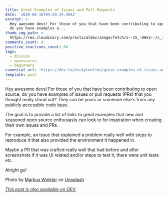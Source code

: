 ```yaml
---
title: Great Examples of Issues and Pull Requests
date: '2020-08-16T04:29:34.484Z'
excerpt: >-
  Hey awesome devs! For those of you that have been contributing to open source,
  do you have examples o...
thumb_img_path: >-
  https://res.cloudinary.com/practicaldev/image/fetch/s--1S_-DHkZ--/c_imagga_scale,f_auto,fl_progressive,h_420,q_auto,w_1000/https://dev-to-uploads.s3.amazonaws.com/i/57cq53ctck05f2swcpgb.jpg
comments_count: 4
positive_reactions_count: 64
tags:
  - discuss
  - opensource
  - beginners
canonical_url: 'https://dev.to/nickytonline/great-examples-of-issues-and-pull-requests-2nne'
template: post
---
```

Hey awesome devs! For those of you that have been contributing to open source, do you have examples of issues or pull requests (PRs) that you thought really stood out? They can be yours or someone else's from any publicly accessible code base.

The goal is to provide a list of links to great examples that new and seasoned open source enthusiasts can look to for inspiration when creating their own issues and PRs.

For example, an issue that explained a problem really well with steps to reproduce it that also provided the environment it happened in.

Maybe a PR that was crafted really well that had before and after screenshots if it was UI related and/or steps to test it, there were unit tests etc.

Alright go!

<span>Photo by <a href="https://unsplash.com/@markuswinkler?utm_source=unsplash&amp;utm_medium=referral&amp;utm_content=creditCopyText">Markus Winkler</a> on <a href="https://unsplash.com/s/photos/open-source?utm_source=unsplash&amp;utm_medium=referral&amp;utm_content=creditCopyText">Unsplash</a></span>

*[This post is also available on DEV.](https://dev.to/nickytonline/great-examples-of-issues-and-pull-requests-2nne)*


<script>
const parent = document.getElementsByTagName('head')[0];
const script = document.createElement('script');
script.type = 'text/javascript';
script.src = 'https://cdnjs.cloudflare.com/ajax/libs/iframe-resizer/4.1.1/iframeResizer.min.js';
script.charset = 'utf-8';
script.onload = function() {
    window.iFrameResize({}, '.liquidTag');
};
parent.appendChild(script);
</script>    

